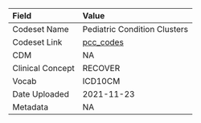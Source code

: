 |Field            |Value                        |
|:----------------|:----------------------------|
|Codeset Name     |Pediatric Condition Clusters |
|Codeset Link     |[pcc_codes](https://github.com/PEDSnet/Variable-Dictionary/blob/main/other/pcc_codes.csv)|
|CDM              |NA                           |
|Clinical Concept |RECOVER                      |
|Vocab            |ICD10CM                      |
|Date Uploaded    |2021-11-23                   |
|Metadata         |NA                           |
